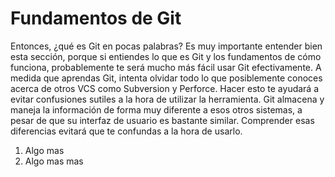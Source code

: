# Fundamentos de Git
Entonces, ¿qué es Git en pocas palabras? Es muy importante entender bien esta sección, porque si entiendes lo que es Git y los fundamentos de cómo funciona, probablemente te será mucho más fácil usar Git efectivamente. A medida que aprendas Git, intenta olvidar todo lo que posiblemente conoces acerca de otros VCS como Subversion y Perforce. Hacer esto te ayudará a evitar confusiones sutiles a la hora de utilizar la herramienta. Git almacena y maneja la información de forma muy diferente a esos otros sistemas, a pesar de que su interfaz de usuario es bastante similar. Comprender esas diferencias evitará que te confundas a la hora de usarlo.
1. Algo mas
2. Algo mas mas